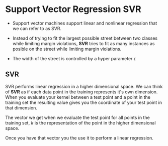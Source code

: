 # Support Vector Regression SVR

* Support vector machines support linear and nonlinear regression that we can refer to as SVR.

* Instead of trying to fit the largest possible street between two classes while limiting margin violations, **SVR** tries to fit as many instances as posible on the street while limiting margin violations.

* The width of the street is controlled by a hyper parameter $\epsilon$


## SVR

SVR performs linear regression in a higher dimensional space. We can think of **SVR** as if each data point in the training represents it's own dimension. When you evaluate your kernel between a test point and a point in the training set the resulting value gives you the coordinate of your test point in that dimension.

The vector we get when we evaluate the test point for all points in the training set, $k$ is the representation of the point in the higher dimensional space.

Once you have that vector you the use it to perform a linear regression.